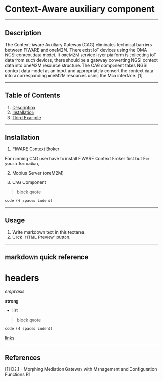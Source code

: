 # Context-Aware auxiliary component

----
## Description

The Context-Aware Auxiliary Gateway (CAG) eliminates technical barriers between FIWARE and oneM2M. There exist IoT devices using the OMA NGSI context data model. If oneM2M service layer platform is collecting IoT data from such devices, there should be a gateway converting NGSI context data into oneM2M resource structure. The CAG component takes NGSI context data model as an input and appropriately convert the context data into a corresponding oneM2M resources using the Mca interface. [1]

----
## Table of Contents

1. [Description](#Description)
2. [Installation](#Installation)
3. [Third Example](#third-example)

----
## Installation

1. FIWARE Context Broker

For running CAG user have to install FIWARE Context Broker first but For your information,

2. Mobius Server (oneM2M)


3. CAG Component

>block quote

    code (4 spaces indent)


----
## Usage
1. Write markdown text in this textarea.
2. Click 'HTML Preview' button.

----
## markdown quick reference
# headers

*emphasis*

**strong**

* list

>block quote

    code (4 spaces indent)
[links](http://wikipedia.org)

----
## References

[1] D2.1 - Morphing Mediation Gateway with Management and Configuration Functions R1